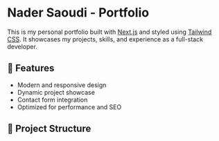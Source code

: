 # Nader Saoudi - Portfolio

This is my personal portfolio built with [Next.js](https://nextjs.org/) and styled using [Tailwind CSS](https://tailwindcss.com/). It showcases my projects, skills, and experience as a full-stack developer.

## 🚀 Features

- Modern and responsive design
- Dynamic project showcase
- Contact form integration
- Optimized for performance and SEO

## 📂 Project Structure
